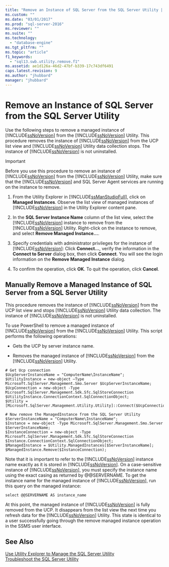```yaml
---
title: "Remove an Instance of SQL Server from the SQL Server Utility | Microsoft Docs"
ms.custom: ""
ms.date: "03/01/2017"
ms.prod: "sql-server-2016"
ms.reviewer: ""
ms.suite: ""
ms.technology: 
  - "database-engine"
ms.tgt_pltfrm: ""
ms.topic: "article"
f1_keywords: 
  - "sql13.swb.utility.remove.f1"
ms.assetid: ae1d126a-46d2-47bf-b339-17c743df6491
caps.latest.revision: 9
ms.author: "jhubbard"
manager: "jhubbard"
---
```

# Remove an Instance of SQL Server from the SQL Server Utility
  Use the following steps to remove a managed instance of [!INCLUDE[ssNoVersion](../../a9notintoc/includes/ssnoversion-md.md)] from the [!INCLUDE[ssNoVersion](../../a9notintoc/includes/ssnoversion-md.md)] Utility. This procedure removes the instance of [!INCLUDE[ssNoVersion](../../a9notintoc/includes/ssnoversion-md.md)] from the UCP list view and [!INCLUDE[ssNoVersion](../../a9notintoc/includes/ssnoversion-md.md)] Utility data collection stops. The instance of [!INCLUDE[ssNoVersion](../../a9notintoc/includes/ssnoversion-md.md)] is not uninstalled.  
  
> [!IMPORTANT]  
>  Before you use this procedure to remove an instance of [!INCLUDE[ssNoVersion](../../a9notintoc/includes/ssnoversion-md.md)] from the [!INCLUDE[ssNoVersion](../../a9notintoc/includes/ssnoversion-md.md)] Utility, make sure that the [!INCLUDE[ssNoVersion](../../a9notintoc/includes/ssnoversion-md.md)] and SQL Server Agent services are running on the instance to remove.  
  
1.  From the Utility Explorer in [!INCLUDE[ssManStudioFull](../../a9notintoc/includes/ssmanstudiofull-md.md)], click on **Managed Instances**. Observe the list view of managed instances of [!INCLUDE[ssNoVersion](../../a9notintoc/includes/ssnoversion-md.md)] in the Utility Explorer content pane.  
  
2.  In the **SQL Server Instance Name** column of the list view, select the [!INCLUDE[ssNoVersion](../../a9notintoc/includes/ssnoversion-md.md)] instance to remove from the [!INCLUDE[ssNoVersion](../../a9notintoc/includes/ssnoversion-md.md)] Utility. Right-click on the instance to remove, and select **Remove Managed Instance…**.  
  
3.  Specify credentials with administrator privileges for the instance of [!INCLUDE[ssNoVersion](../../a9notintoc/includes/ssnoversion-md.md)]: Click **Connect…**, verify the information in the **Connect to Server** dialog box, then click **Connect**. You will see the login information on the **Remove Managed Instance** dialog.  
  
4.  To confirm the operation, click **OK**. To quit the operation, click **Cancel**.  
  
## Manually Remove a Managed Instance of SQL Server from a SQL Server Utility  
 This procedure removes the instance of [!INCLUDE[ssNoVersion](../../a9notintoc/includes/ssnoversion-md.md)] from the UCP list view and stops [!INCLUDE[ssNoVersion](../../a9notintoc/includes/ssnoversion-md.md)] Utility data collection. The instance of [!INCLUDE[ssNoVersion](../../a9notintoc/includes/ssnoversion-md.md)] is not uninstalled.  
  
 To use PowerShell to remove a managed instance of [!INCLUDE[ssNoVersion](../../a9notintoc/includes/ssnoversion-md.md)] from the [!INCLUDE[ssNoVersion](../../a9notintoc/includes/ssnoversion-md.md)] Utility. This script performs the following operations:  
  
-   Gets the UCP by server instance name.  
  
-   Removes the managed instance of [!INCLUDE[ssNoVersion](../../a9notintoc/includes/ssnoversion-md.md)] from the [!INCLUDE[ssNoVersion](../../a9notintoc/includes/ssnoversion-md.md)] Utility.  
  
```  
# Get Ucp connection  
$UcpServerInstanceName = "ComputerName\InstanceName";  
$UtilityInstance = new-object –Type Microsoft.SqlServer.Management.Smo.Server $UcpServerInstanceName;  
$UcpConnection = new-object -Type Microsoft.SqlServer.Management.Sdk.Sfc.SqlStoreConnection $UtilityInstance.ConnectionContext.SqlConnectionObject;  
$Utility = [Microsoft.SqlServer.Management.Utility.Utility]::Connect($UcpConnection);  
  
# Now remove the ManagedInstance from the SQL Server Utility  
$ServerInstanceName = "ComputerName\InstanceName";  
$Instance = new-object -Type Microsoft.SqlServer.Management.Smo.Server $ServerInstanceName;  
$InstanceConnection = new-object -Type Microsoft.SqlServer.Management.Sdk.Sfc.SqlStoreConnection $Instance.ConnectionContext.SqlConnectionObject;  
$ManagedInstance = $Utility.ManagedInstances[$ServerInstanceName];  
$ManagedInstance.Remove($InstanceConnection);  
```  
  
 Note that it is important to refer to the [!INCLUDE[ssNoVersion](../../a9notintoc/includes/ssnoversion-md.md)] instance name exactly as it is stored in [!INCLUDE[ssNoVersion](../../a9notintoc/includes/ssnoversion-md.md)]. On a case-sensitive instance of [!INCLUDE[ssNoVersion](../../a9notintoc/includes/ssnoversion-md.md)], you must specify the instance name using the exact casing as returned by @@SERVERNAME. To get the instance name for the managed instance of [!INCLUDE[ssNoVersion](../../a9notintoc/includes/ssnoversion-md.md)], run this query on the managed instance:  
  
```  
select @@SERVERNAME AS instance_name  
```  
  
 At this point, the managed instance of [!INCLUDE[ssNoVersion](../../a9notintoc/includes/ssnoversion-md.md)] is fully removed from the UCP. It disappears from the list view the next time you refresh data for the [!INCLUDE[ssNoVersion](../../a9notintoc/includes/ssnoversion-md.md)] Utility. This state is identical to a user successfully going through the remove managed instance operation in the SSMS user interface.  
  
## See Also  
 [Use Utility Explorer to Manage the SQL Server Utility](../../relational-databases/manage/use-utility-explorer-to-manage-the-sql-server-utility.md)   
 [Troubleshoot the SQL Server Utility](../../a9retired/troubleshoot-the-sql-server-utility.md)  
  
  